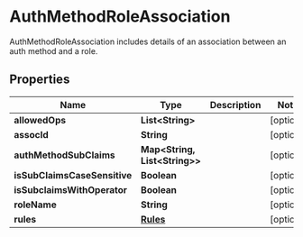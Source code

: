 

# AuthMethodRoleAssociation

AuthMethodRoleAssociation includes details of an association between an auth method and a role.

## Properties

Name | Type | Description | Notes
------------ | ------------- | ------------- | -------------
**allowedOps** | **List&lt;String&gt;** |  |  [optional]
**assocId** | **String** |  |  [optional]
**authMethodSubClaims** | **Map&lt;String, List&lt;String&gt;&gt;** |  |  [optional]
**isSubClaimsCaseSensitive** | **Boolean** |  |  [optional]
**isSubclaimsWithOperator** | **Boolean** |  |  [optional]
**roleName** | **String** |  |  [optional]
**rules** | [**Rules**](Rules.md) |  |  [optional]



